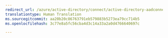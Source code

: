 ```yaml
---
redirect_url: /azure/active-directory/connect/active-directory-aadconnectsync-understanding-users-and-contacts
translationtype: Human Translation
ms.sourcegitcommit: aa20b20c86763791eb579883b5273ea79cc714b5
ms.openlocfilehash: 3c77e8a5fc56cba4d3c14a33a2a0d4766640697c

---
```




<!--HONumber=Feb17_HO2-->


